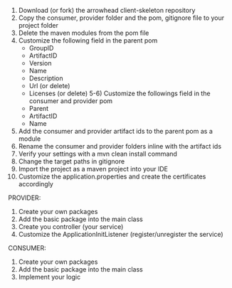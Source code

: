 1) Download (or fork) the arrowhead client-skeleton repository
2) Copy the consumer, provider folder and the pom, gitignore file to your project folder
3) Delete the maven modules from the pom file
4) Customize the following field in the parent pom
	- GroupID
	- ArtifactID
	- Version
	- Name
	- Description
	- Url (or delete)
	- Licenses (or delete)
5-6) Customize the followings field in the consumer and provider pom
	- Parent
	- ArtifactID
	- Name
7) Add the consumer and provider artifact ids to the parent pom as a module
8) Rename the consumer and provider folders inline with the artifact ids
9) Verify your settings with a mvn clean install command
10) Change the target paths in gitignore
11) Import the project as a maven project into your IDE
12) Customize the application.properties and create the certificates accordingly

PROVIDER:

1) Create your own packages
2) Add the basic package into the main class
4) Create you controller (your service)
3) Customize the ApplicationInitListener (register/unregister the service)

CONSUMER:

1) Create your own packages
2) Add the basic package into the main class
3) Implement your logic

